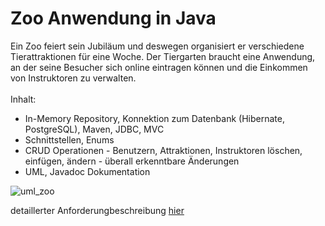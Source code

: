 # Zoo Anwendung in Java
Ein Zoo feiert sein Jubiläum und deswegen organisiert er verschiedene Tierattraktionen für eine Woche. Der Tiergarten braucht eine Anwendung, an der seine Besucher sich online eintragen können und die Einkommen von Instruktoren zu verwalten.
<br/><br/>
Inhalt: 
* In-Memory Repository, Konnektion zum Datenbank (Hibernate, PostgreSQL), Maven, JDBC, MVC
* Schnittstellen, Enums
* CRUD Operationen - Benutzern, Attraktionen, Instruktoren löschen, einfügen, ändern - überall erkenntbare Änderungen
* UML, Javadoc Dokumentation

![uml_zoo](https://user-images.githubusercontent.com/114982479/201746047-813e7473-91d9-4a66-ae5c-8819c8673ff5.jpg)

detaillerter Anforderungbeschreibung [hier](https://docs.google.com/document/d/e/2PACX-1vRDkW3oCsVhMRP1vVQ7vkXAUbf4QiQW_MvOSKqF9ek-4erx5OhFAsutl9XBERVfFfWldJaCtYgPb1eY/pub)
